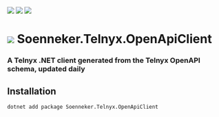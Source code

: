 ﻿[![](https://img.shields.io/nuget/v/soenneker.telnyx.openapiclient.svg?style=for-the-badge)](https://www.nuget.org/packages/soenneker.telnyx.openapiclient/)
[![](https://img.shields.io/github/actions/workflow/status/soenneker/soenneker.telnyx.openapiclient/publish-package.yml?style=for-the-badge)](https://github.com/soenneker/soenneker.telnyx.openapiclient/actions/workflows/publish-package.yml)
[![](https://img.shields.io/nuget/dt/soenneker.telnyx.openapiclient.svg?style=for-the-badge)](https://www.nuget.org/packages/soenneker.telnyx.openapiclient/)

# ![](https://user-images.githubusercontent.com/4441470/224455560-91ed3ee7-f510-4041-a8d2-3fc093025112.png) Soenneker.Telnyx.OpenApiClient
### A Telnyx .NET client generated from the Telnyx OpenAPI schema, updated daily

## Installation

```
dotnet add package Soenneker.Telnyx.OpenApiClient
```
